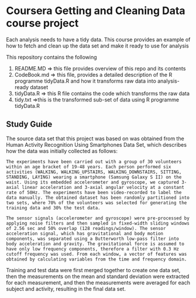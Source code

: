 # Coursera Getting and Cleaning Data course project
Each analysis needs to have a tidy data. This course provides an example of how
to fetch and clean up the data set and make it ready to use for analysis

This repository contains the  following
1.  README.MD => this file provides overview of this repo and its contents
2.  CodeBook.md => this file, provides a detailed description of the R programme tidyData.R and how it transforms raw data into analysis-ready dataset
3.  tidyData.R => this R file contains the code which  transforms the raw data
4.  tidy.txt =>this is the transformed sub-set of data using  R programme tidyData.R

## Study Guide
The source data set that this project was based on was obtained from the Human Activity Recognition Using Smartphones Data Set, which describes how the data was initially collected as follows:

    The experiments have been carried out with a group of 30 volunteers within an age bracket of 19-48 years. Each person performed six activities (WALKING, WALKING_UPSTAIRS, WALKING_DOWNSTAIRS, SITTING, STANDING, LAYING) wearing a smartphone (Samsung Galaxy S II) on the waist. Using its embedded accelerometer and gyroscope, we captured 3-axial linear acceleration and 3-axial angular velocity at a constant rate of 50Hz. The experiments have been video-recorded to label the data manually. The obtained dataset has been randomly partitioned into two sets, where 70% of the volunteers was selected for generating the training data and 30% the test data.

    The sensor signals (accelerometer and gyroscope) were pre-processed by applying noise filters and then sampled in fixed-width sliding windows of 2.56 sec and 50% overlap (128 readings/window). The sensor acceleration signal, which has gravitational and body motion components, was separated using a Butterworth low-pass filter into body acceleration and gravity. The gravitational force is assumed to have only low frequency components, therefore a filter with 0.3 Hz cutoff frequency was used. From each window, a vector of features was obtained by calculating variables from the time and frequency domain.

Training and test data were first merged together to create one data set, then the measurements on the mean and standard deviation were extracted for each measurement, and then the measurements were averaged for each subject and activity, resulting in the final data set.